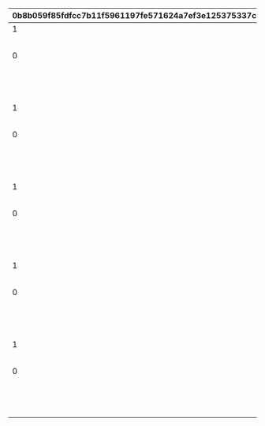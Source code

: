 |0b8b059f85fdfcc7b11f5961197fe571624a7ef3e125375337c720f4f23574ba|0bec5ed69b0836c8ebb9510bd6ff0c57161121ac63c8d2e931bb6253199446fd|3df4a34ca651bff6cf0b207749ebfb2eb22fdb9ea258b9888e4617defaa126f2|946f3b055c521e638827fc6b32ad400f01acaa3f65c0fdc10b41d7310543eabf|8d0d3e7473d4e124dfd09721dca2c3c46bd2176cdf92cd7edf6ea114cc5dac51|e3e5c21547eada91984693b439df4111d29b6bbb04c3e665677fb8db9676393b|ce00fdae17268dd24969a05067fd5b20b2d35aa3e331dbc86cff754c7aa9f288|a607ccb9d1480cb548e874359a0f03eee20fe25baf9bd6800e677d32f42e828a|5ae1829bb1f9f61e3024713a920ca2205db0ad392df15dfee5504160deccfe48|4eb02968c98d456f1985806ae7c2c56131b26b71ce09e651824226fa913c40cb|06226aa0d8dfd8cd1a4aadda40ca2f0185e1cb8cdc54f4546470d34ca86fc664|
| --- | --- | --- | --- | --- | --- | --- | --- | --- | --- | --- |
|1|1|-194|72|118511|1|1|taq_karin_idle|100|1001|1.65|
||vo_minigame_1009||0|vo_minigame_1009_top_001|1|21||0|1002||
|0|118511|0|0|賞品も用意して\nいますので頑張って\nくださいね♪|1|11|0|8|1003|0|
||118511|||taq_karin_talk_normal|1|3||1|1004|0.2|
||1003||||1|91|||1005||
||118511|||taq_karin_idle|1|3||1|1006|0.2|
|1|1|-194|72|118511|2|1|taq_karin_idle|100|2001|1.65|
||vo_minigame_1009||0|vo_minigame_1009_top_002|2|21||0|2002||
|0|118511|0|0|みなさんの知識が\n試されますよ|2|11|0|8|2003|0|
||118511|||taq_karin_talk_thinking|2|3||1|2004|0.2|
||2003||||2|91|||2005||
||118511|||taq_karin_idle|2|3||1|2006|0.2|
|1|1|-194|72|118511|3|1|taq_karin_idle|100|3001|1.65|
||vo_minigame_1009||0|vo_minigame_1009_top_003|3|21||0|3002||
|0|118511|0|0|世の中にはまだまだ\n知らないことが\nたくさんあるんですね|3|11|0|8|3003|0|
||118511|||taq_karin_talk_surprise|3|3||1|3004|0.2|
||3003||||3|91|||3005||
||118511|||taq_karin_idle|3|3||1|3006|0.2|
|1|1|-194|72|118511|4|1|taq_karin_idle|100|4001|1.65|
||vo_minigame_1009||0|vo_minigame_1009_top_004|4|21||0|4002||
|0|118511|0|0|わからないときは\n勘に頼ってみても\nいいと思います|4|11|0|8|4003|0|
||118511|||taq_karin_talk_normal2|4|3||1|4004|0.2|
||4003||||4|91|||4005||
||118511|||taq_karin_idle|4|3||1|4006|0.2|
|1|1|-194|72|118511|5|1|taq_karin_idle|100|5001|1.65|
||vo_minigame_1009||0|vo_minigame_1009_top_005|5|21||0|5002||
|0|118511|0|0|仲よく協力して\n全問正解を\n目指してくださいね♪|5|11|0|7|5003|0|
||118511|||taq_karin_talk_joy3|5|3||1|5004|0.2|
||5003||||5|91|||5005||
||118511|||taq_karin_idle|5|3||1|5006|0.2|
